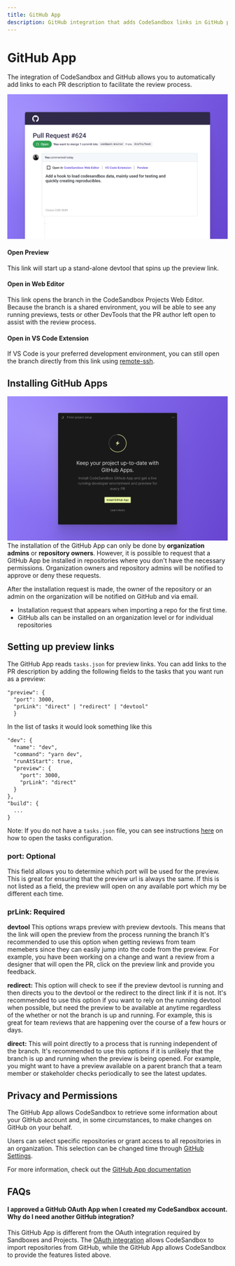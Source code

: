 ```yaml
---
title: GitHub App
description: GitHub integration that adds CodeSandbox links in GitHub pull request descriptions.
---
```


# GitHub App


The integration of CodeSandbox and GitHub allows you to automatically add links to each PR description to facilitate the review process. 


![GitHub and CodeSandbox Integration](../images/GH-App-integration.jpg)


#### Open Preview
This link will start up a stand-alone devtool that spins up the preview link.

#### Open in Web Editor
This link opens the branch in the CodeSandbox Projects Web Editor. Because the branch is a shared environment, you will be able to see any running previews, tests or other DevTools that the PR author left open to assist with the review process.

#### Open in VS Code Extension
If VS Code is your preferred development environment, you can still open the branch directly from this link using [remote-ssh](https://code.visualstudio.com/docs/remote/ssh).



## Installing GitHub Apps

![Installing GitHub Apps](../images/GH-App-standalone.jpg)
The installation of the GitHub App can only be done by **organization admins** or **repository owners**. However, it is possible to request that a GitHub App be installed in repositories where you don't have the necessary permissions. Organization owners and repository admins will be notified to approve or deny these requests.  

After the installation request is made, the owner of the repository or an admin on the organization will be notified on GitHub and via email. 

- Installation request that appears when importing a repo for the first time.
- GitHub alls can be installed on an organization level or for individual repositories

## Setting up preview links
The GitHub App reads `tasks.json` for preview links. You can add links to the PR description by adding the following fields to the tasks that you want run as a preview:

```
"preview": {
  "port": 3000,
  "prLink": "direct" | "redirect" | "devtool"
  }
```

In the list of tasks it would look something like this
```
"dev": {
  "name": "dev",
  "command": "yarn dev",
  "runAtStart": true,
  "preview": {
    "port": 3000,
    "prLink": "direct"
  }
},
"build": {
  ...
}
  ```
  
Note: If you do not have a `tasks.json` file, you can see instructions [here](../setting-up/tasks#opening-configuration) on how to open the tasks configuration.

### port: Optional
This field allows you to determine which port will be used for the preview. This is great for ensuring that the preview url is always the same. If this is not listed as a field, the preview will open on any available port which my be different each time.

### prLink: Required

**devtool**
This options wraps preview with preview devtools. This means that the link will open the preview from the process running the branch
It's recommended to use this option when getting reviews from team memebers since they can easily jump into the code from the preview. 
For example, you have been working on a change and want a review from a designer that will open the PR, click on the preview link and provide you feedback.

**redirect:**
This option will check to see if the preview devtool is running and then directs you to the devtool or the redirect to the direct link if it is not.
It's recommended to use this option if you want to rely on the running devtool when possible, but need the preview to be available at anytime regardless of the whether or not the branch is up and running. For example, this is great for team reviews that are happening over the course of a few hours or days.

**direct:** 
This will point directly to a process that is running independent of the branch.
It's recommended to use this options if it is unlikely that the branch is up and running when the preview is being opened. For example, you might want to have a preview available on a parent branch that a team member or stakeholder checks periodically to see the latest updates.







## Privacy and Permissions
The GitHub App allows CodeSandbox to retrieve some information about your GitHub account and, in some circumstances, to make changes on GitHub on your behalf. 

Users can select specific repositories or grant access to all repositories in an organization. This selection can be changed time through [GitHub Settings](https://docs.github.com/en/authentication/keeping-your-account-and-data-secure/authorizing-github-apps).

For more information, check out the  [GitHub App documentation](https://docs.github.com/en/authentication/keeping-your-account-and-data-secure/authorizing-github-apps)

## FAQs

#### I approved a GitHub OAuth App when I created my CodeSandbox account. Why do I need another GitHub integration?
This GitHub App is different from the OAuth integration required by Sandboxes and Projects. The [OAuth integration](https://gitHub.com/settings/connections/applications/c07a89833b557afc7be2) allows CodeSandbox to import repositories from GitHub, while the GitHub App allows CodeSandbox to provide the features listed above.

